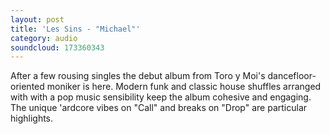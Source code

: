 ```yaml
---
layout: post
title: 'Les Sins - "Michael"'
category: audio
soundcloud: 173360343
---
```

After a few rousing singles the debut album from Toro y Moi's dancefloor-oriented moniker is here. 
Modern funk and classic house shuffles arranged with with a pop music sensibility keep the album cohesive and engaging. 
The unique 'ardcore vibes on "Call" and breaks on "Drop" are particular highlights.

